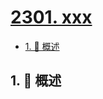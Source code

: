 # [2301. xxx](https://github.com/Tdahuyou/TNotes.leetcode/tree/main/notes/2301.%20xxx)

<!-- region:toc -->

- [1. 📝 概述](#1--概述)

<!-- endregion:toc -->

## 1. 📝 概述
